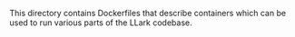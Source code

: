 This directory contains Dockerfiles that describe containers which can be used to run various parts of the LLark codebase.
